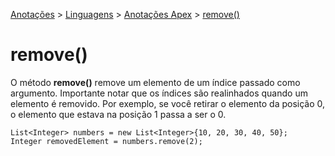 <link rel="stylesheet" type="text/css" href="../../CSS/dark-theme.css">

[Anotações](../../) > [Linguagens](../Index.md) > [Anotações Apex](./Index.md) > [remove()](./ListRemove.md)

# remove()

O método **remove()** remove um elemento de um índice passado como argumento. Importante notar que os índices são realinhados quando um elemento é removido. Por exemplo, se você retirar o elemento da posição 0, o elemento que estava na posição 1 passa a ser o 0.

```apex
List<Integer> numbers = new List<Integer>{10, 20, 30, 40, 50};
Integer removedElement = numbers.remove(2); 
```